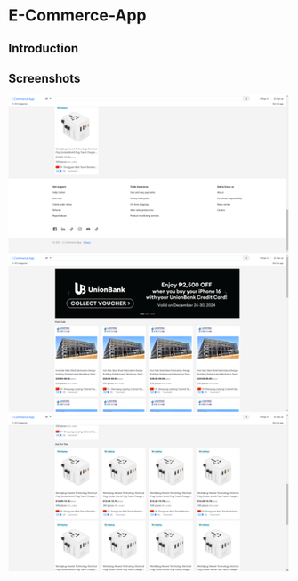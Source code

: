 # E-Commerce-App
## Introduction ##

## Screenshots ##
![ss1](SS/ss1.png)
![ss2](SS/ss2.png)
![ss3](SS/ss3.png)
